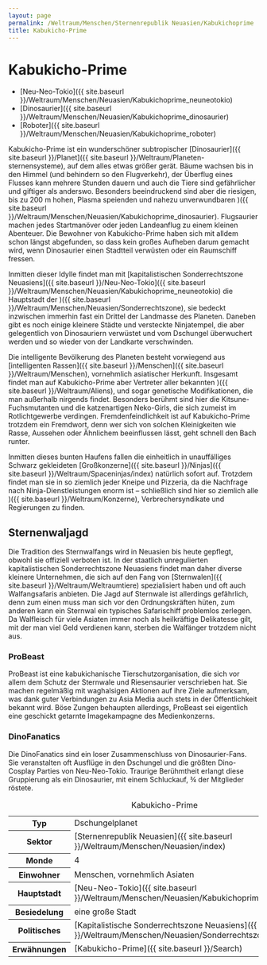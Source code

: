 ```yaml
---
layout: page
permalink: /Weltraum/Menschen/Sternenrepublik Neuasien/Kabukichoprime
title: Kabukicho-Prime
---
```



# Kabukicho-Prime


- [Neu-Neo-Tokio]({{ site.baseurl }}/Weltraum/Menschen/Neuasien/Kabukichoprime_neuneotokio)
- [Dinosaurier]({{ site.baseurl }}/Weltraum/Menschen/Neuasien/Kabukichoprime_dinosaurier)
- [Roboter]({{ site.baseurl }}/Weltraum/Menschen/Neuasien/Kabukichoprime_roboter)

Kabukicho-Prime ist ein wunderschöner subtropischer [Dinosaurier]({{ site.baseurl }}/Planet]({{ site.baseurl }}/Weltraum/Planeten-sternensysteme), auf dem alles etwas größer gerät. Bäume wachsen bis in den Himmel (und behindern so den Flugverkehr), der Überflug eines Flusses kann mehrere Stunden dauern und auch die Tiere sind gefährlicher und giftiger als anderswo. Besonders beeindruckend sind aber die riesigen, bis zu 200 m hohen, Plasma speienden und nahezu unverwundbaren )({{ site.baseurl }}/Weltraum/Menschen/Neuasien/Kabukichoprime_dinosaurier). Flugsaurier machen jedes Startmanöver oder jeden Landeanflug zu einem kleinen Abenteuer. Die Bewohner von Kabukicho-Prime haben sich mit alldem schon längst abgefunden, so dass kein großes Aufheben darum gemacht wird, wenn Dinosaurier einen Stadtteil verwüsten oder ein Raumschiff fressen.

Inmitten dieser Idylle findet man mit [kapitalistischen Sonderrechtszone Neuasiens]({{ site.baseurl }}/Neu-Neo-Tokio]({{ site.baseurl }}/Weltraum/Menschen/Neuasien/Kabukichoprime_neuneotokio) die Hauptstadt der )({{ site.baseurl }}/Weltraum/Menschen/Neuasien/Sonderrechtszone), sie bedeckt inzwischen immerhin fast ein Drittel der Landmasse des Planeten. Daneben gibt es noch einige kleinere Städte und versteckte Ninjatempel, die aber gelegentlich von Dinosauriern verwüstet und vom Dschungel überwuchert werden und so wieder von der Landkarte verschwinden.

Die intelligente Bevölkerung des Planeten besteht vorwiegend aus [intelligenten Rassen]({{ site.baseurl }}/Menschen]({{ site.baseurl }}/Weltraum/Menschen), vornehmlich asiatischer Herkunft. Insgesamt findet man auf Kabukicho-Prime aber Vertreter aller bekannten )({{ site.baseurl }}/Weltraum/Aliens), und sogar genetische Modifikationen, die man außerhalb nirgends findet. Besonders berühmt sind hier die Kitsune-Fuchsmutanten und die katzenartigen Neko-Girls, die sich zumeist im Rotlichtgewerbe verdingen. Fremdenfeindlichkeit ist auf Kabukicho-Prime trotzdem ein Fremdwort, denn wer sich von solchen Kleinigkeiten wie Rasse, Aussehen oder Ähnlichem beeinflussen lässt, geht schnell den Bach runter.

Inmitten dieses bunten Haufens fallen die einheitlich in unauffälliges Schwarz gekleideten [Großkonzerne]({{ site.baseurl }}/Ninjas]({{ site.baseurl }}/Weltraum/Spaceninjas/index) natürlich sofort auf. Trotzdem findet man sie in so ziemlich jeder Kneipe und Pizzeria, da die Nachfrage nach Ninja-Dienstleistungen enorm ist – schließlich sind hier so ziemlich alle )({{ site.baseurl }}/Weltraum/Konzerne), Verbrechersyndikate und Regierungen zu finden.

## Sternenwaljagd

Die Tradition des Sternwalfangs wird in Neuasien bis heute gepflegt, obwohl sie offiziell verboten ist. In der staatlich unregulierten kapitalistischen Sonderrechtszone Neuasiens findet man daher diverse kleinere Unternehmen, die sich auf den Fang von [Sternwalen]({{ site.baseurl }}/Weltraum/Weltraumtiere) spezialisiert haben und oft auch Walfangsafaris anbieten. Die Jagd auf Sternwale ist allerdings gefährlich, denn zum einen muss man sich vor den Ordnungskräften hüten, zum anderen kann ein Sternwal ein typisches Safarischiff problemlos zerlegen. Da Walfleisch für viele Asiaten immer noch als heilkräftige Delikatesse gilt, mit der man viel Geld verdienen kann, sterben die Walfänger trotzdem nicht aus.

### ProBeast

ProBeast ist eine kabukichanische Tierschutzorganisation, die sich vor allem dem Schutz der Sternwale und Riesensaurier verschrieben hat. Sie machen regelmäßig mit waghalsigen Aktionen auf ihre Ziele aufmerksam, was dank guter Verbindungen zu Asia Media auch stets in der Öffentlichkeit bekannt wird. Böse Zungen behaupten allerdings, ProBeast sei eigentlich eine geschickt getarnte Imagekampagne des Medienkonzerns.

### DinoFanatics

Die DinoFanatics sind ein loser Zusammenschluss von Dinosaurier-Fans. Sie veranstalten oft Ausflüge in den Dschungel und die größten Dino-Cosplay Parties von Neu-Neo-Tokio. Traurige Berühmtheit erlangt diese Gruppierung als ein Dinosaurier, mit einem Schluckauf, &frac34; der Mitglieder röstete.


<aside>
<table data-type="planet">
<caption>Kabukicho-Prime</caption>
<tbody>
<tr><th>Typ</th><td>Dschungelplanet</td></tr>
<tr><th>Sektor</th><td>[Sternenrepublik Neuasien]({{ site.baseurl }}/Weltraum/Menschen/Neuasien/index)</td></tr>
<tr><th>Monde</th><td>4</td></tr>
<tr><th>Einwohner</th><td>Menschen, vornehmlich Asiaten</td></tr>
<tr><th>Hauptstadt</th><td>[Neu-Neo-Tokio]({{ site.baseurl }}/Weltraum/Menschen/Neuasien/Kabukichoprime_neuneotokio)</td></tr>
<tr><th>Besiedelung</th><td>eine große Stadt</td></tr>
<tr><th>Politisches</th><td>[Kapitalistische Sonderrechtszone Neuasiens]({{ site.baseurl }}/Weltraum/Menschen/Neuasien/Sonderrechtszone)</td></tr>
<tr><th>Erwähnungen</th><td>[Kabukicho-Prime]({{ site.baseurl }}/Search)</td></tr>
</tbody>
</table>

</aside>

